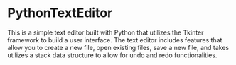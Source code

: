 # PythonTextEditor
This is a simple text editor built with Python that utilizes the Tkinter framework to build a user interface. The text editor includes features that allow you to create a new file, open existing files, save a new file, and takes utilizes a stack data structure to allow for undo and redo functionalities.
